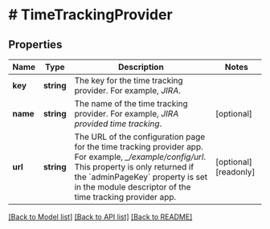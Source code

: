 # # TimeTrackingProvider

## Properties

Name | Type | Description | Notes
------------ | ------------- | ------------- | -------------
**key** | **string** | The key for the time tracking provider. For example, *JIRA*. |
**name** | **string** | The name of the time tracking provider. For example, *JIRA provided time tracking*. | [optional]
**url** | **string** | The URL of the configuration page for the time tracking provider app. For example, *_/example/config/url*. This property is only returned if the &#x60;adminPageKey&#x60; property is set in the module descriptor of the time tracking provider app. | [optional] [readonly]

[[Back to Model list]](../../README.md#models) [[Back to API list]](../../README.md#endpoints) [[Back to README]](../../README.md)

